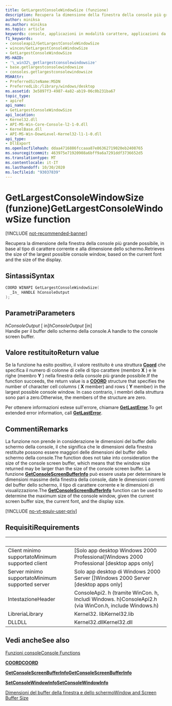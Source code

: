 ```yaml
---
title: GetLargestConsoleWindowSize (funzione)
description: Recupera la dimensione della finestra della console più grande possibile, in base al tipo di carattere corrente e alla dimensione dello schermo.
author: miniksa
ms.author: miniksa
ms.topic: article
keywords: console, applicazioni in modalità carattere, applicazioni da riga di comando, applicazioni di terminale, api della console
f1_keywords:
- consoleapi2/GetLargestConsoleWindowSize
- wincon/GetLargestConsoleWindowSize
- GetLargestConsoleWindowSize
MS-HAID:
- '\_win32\_getlargestconsolewindowsize'
- base.getlargestconsolewindowsize
- consoles.getlargestconsolewindowsize
MSHAttr:
- PreferredSiteName:MSDN
- PreferredLib:/library/windows/desktop
ms.assetid: 3e5897f3-4987-4a82-ab19-06c0b231ba67
topic_type:
- apiref
api_name:
- GetLargestConsoleWindowSize
api_location:
- Kernel32.dll
- API-MS-Win-Core-Console-l2-1-0.dll
- KernelBase.dll
- API-MS-Win-DownLevel-Kernel32-l1-1-0.dll
api_type:
- DllExport
ms.openlocfilehash: ddaa4716886fccaaa87e86362719020eb2408765
ms.sourcegitcommit: 463975e71920908a6bff9a6a7291ddf3736652d5
ms.translationtype: MT
ms.contentlocale: it-IT
ms.lasthandoff: 10/30/2020
ms.locfileid: "93037839"
---
```

# <a name="getlargestconsolewindowsize-function"></a><span data-ttu-id="30faa-104">GetLargestConsoleWindowSize (funzione)</span><span class="sxs-lookup"><span data-stu-id="30faa-104">GetLargestConsoleWindowSize function</span></span>

[!INCLUDE [not-recommended-banner](./includes/not-recommended-banner.md)]

<span data-ttu-id="30faa-105">Recupera la dimensione della finestra della console più grande possibile, in base al tipo di carattere corrente e alla dimensione dello schermo.</span><span class="sxs-lookup"><span data-stu-id="30faa-105">Retrieves the size of the largest possible console window, based on the current font and the size of the display.</span></span>

## <a name="syntax"></a><span data-ttu-id="30faa-106">Sintassi</span><span class="sxs-lookup"><span data-stu-id="30faa-106">Syntax</span></span>

```C
COORD WINAPI GetLargestConsoleWindowSize(
  _In_ HANDLE hConsoleOutput
);
```

## <a name="parameters"></a><span data-ttu-id="30faa-107">Parametri</span><span class="sxs-lookup"><span data-stu-id="30faa-107">Parameters</span></span>

<span data-ttu-id="30faa-108">*hConsoleOutput* \[ in\]</span><span class="sxs-lookup"><span data-stu-id="30faa-108">*hConsoleOutput* \[in\]</span></span>  
<span data-ttu-id="30faa-109">Handle per il buffer dello schermo della console.</span><span class="sxs-lookup"><span data-stu-id="30faa-109">A handle to the console screen buffer.</span></span>

## <a name="return-value"></a><span data-ttu-id="30faa-110">Valore restituito</span><span class="sxs-lookup"><span data-stu-id="30faa-110">Return value</span></span>

<span data-ttu-id="30faa-111">Se la funzione ha esito positivo, il valore restituito è una struttura [**Coord**](coord-str.md) che specifica il numero di colonne di celle di tipo carattere (membro **X** ) e le righe (membro **Y** ) nella finestra della console più grande possibile.</span><span class="sxs-lookup"><span data-stu-id="30faa-111">If the function succeeds, the return value is a [**COORD**](coord-str.md) structure that specifies the number of character cell columns ( **X** member) and rows ( **Y** member) in the largest possible console window.</span></span> <span data-ttu-id="30faa-112">In caso contrario, i membri della struttura sono pari a zero.</span><span class="sxs-lookup"><span data-stu-id="30faa-112">Otherwise, the members of the structure are zero.</span></span>

<span data-ttu-id="30faa-113">Per ottenere informazioni estese sull'errore, chiamare [**GetLastError**](https://msdn.microsoft.com/library/windows/desktop/ms679360).</span><span class="sxs-lookup"><span data-stu-id="30faa-113">To get extended error information, call [**GetLastError**](https://msdn.microsoft.com/library/windows/desktop/ms679360).</span></span>

## <a name="remarks"></a><span data-ttu-id="30faa-114">Commenti</span><span class="sxs-lookup"><span data-stu-id="30faa-114">Remarks</span></span>

<span data-ttu-id="30faa-115">La funzione non prende in considerazione le dimensioni del buffer dello schermo della console, il che significa che le dimensioni della finestra restituite possono essere maggiori delle dimensioni del buffer dello schermo della console.</span><span class="sxs-lookup"><span data-stu-id="30faa-115">The function does not take into consideration the size of the console screen buffer, which means that the window size returned may be larger than the size of the console screen buffer.</span></span> <span data-ttu-id="30faa-116">La funzione [**GetConsoleScreenBufferInfo**](getconsolescreenbufferinfo.md) può essere usata per determinare le dimensioni massime della finestra della console, date le dimensioni correnti del buffer dello schermo, il tipo di carattere corrente e le dimensioni di visualizzazione.</span><span class="sxs-lookup"><span data-stu-id="30faa-116">The [**GetConsoleScreenBufferInfo**](getconsolescreenbufferinfo.md) function can be used to determine the maximum size of the console window, given the current screen buffer size, the current font, and the display size.</span></span>

[!INCLUDE [no-vt-equiv-user-priv](./includes/no-vt-equiv-user-priv.md)]

## <a name="requirements"></a><span data-ttu-id="30faa-117">Requisiti</span><span class="sxs-lookup"><span data-stu-id="30faa-117">Requirements</span></span>

| &nbsp; | &nbsp; |
|-|-|
| <span data-ttu-id="30faa-118">Client minimo supportato</span><span class="sxs-lookup"><span data-stu-id="30faa-118">Minimum supported client</span></span> | <span data-ttu-id="30faa-119">\[Solo app desktop Windows 2000 Professional\]</span><span class="sxs-lookup"><span data-stu-id="30faa-119">Windows 2000 Professional \[desktop apps only\]</span></span> |
| <span data-ttu-id="30faa-120">Server minimo supportato</span><span class="sxs-lookup"><span data-stu-id="30faa-120">Minimum supported server</span></span> | <span data-ttu-id="30faa-121">Solo app desktop di Windows 2000 Server \[\]</span><span class="sxs-lookup"><span data-stu-id="30faa-121">Windows 2000 Server \[desktop apps only\]</span></span> |
| <span data-ttu-id="30faa-122">Intestazione</span><span class="sxs-lookup"><span data-stu-id="30faa-122">Header</span></span> | <span data-ttu-id="30faa-123">ConsoleApi2. h (tramite WinCon. h, Includi Windows. h)</span><span class="sxs-lookup"><span data-stu-id="30faa-123">ConsoleApi2.h (via WinCon.h, include Windows.h)</span></span> |
| <span data-ttu-id="30faa-124">Libreria</span><span class="sxs-lookup"><span data-stu-id="30faa-124">Library</span></span> | <span data-ttu-id="30faa-125">Kernel32. lib</span><span class="sxs-lookup"><span data-stu-id="30faa-125">Kernel32.lib</span></span> |
| <span data-ttu-id="30faa-126">DLL</span><span class="sxs-lookup"><span data-stu-id="30faa-126">DLL</span></span> | <span data-ttu-id="30faa-127">Kernel32.dll</span><span class="sxs-lookup"><span data-stu-id="30faa-127">Kernel32.dll</span></span> |

## <a name="see-also"></a><span data-ttu-id="30faa-128">Vedi anche</span><span class="sxs-lookup"><span data-stu-id="30faa-128">See also</span></span>

[<span data-ttu-id="30faa-129">Funzioni console</span><span class="sxs-lookup"><span data-stu-id="30faa-129">Console Functions</span></span>](console-functions.md)

[<span data-ttu-id="30faa-130">**COORD**</span><span class="sxs-lookup"><span data-stu-id="30faa-130">**COORD**</span></span>](coord-str.md)

[<span data-ttu-id="30faa-131">**GetConsoleScreenBufferInfo**</span><span class="sxs-lookup"><span data-stu-id="30faa-131">**GetConsoleScreenBufferInfo**</span></span>](getconsolescreenbufferinfo.md)

[<span data-ttu-id="30faa-132">**SetConsoleWindowInfo**</span><span class="sxs-lookup"><span data-stu-id="30faa-132">**SetConsoleWindowInfo**</span></span>](setconsolewindowinfo.md)

[<span data-ttu-id="30faa-133">Dimensioni del buffer della finestra e dello schermo</span><span class="sxs-lookup"><span data-stu-id="30faa-133">Window and Screen Buffer Size</span></span>](window-and-screen-buffer-size.md)
